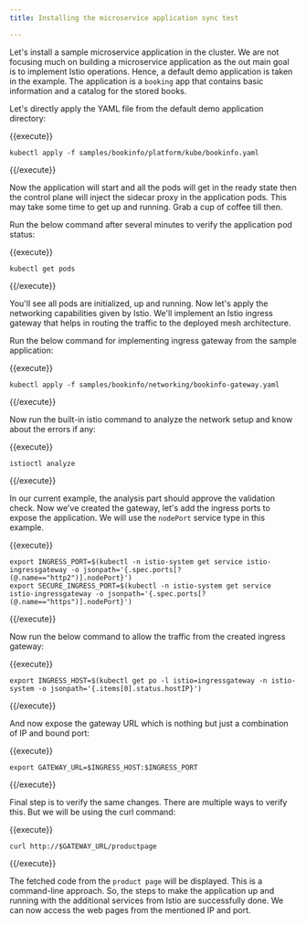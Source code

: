 ```yaml
---
title: Installing the microservice application sync test

---
```

<!--Installing the microservice application-->

Let's install a sample microservice application in the cluster. We are not focusing much on building a microservice application as the out main goal is to implement Istio operations. Hence, a default demo application is taken in the example. The application is a `booking` app that contains basic information and a catalog for the stored books.

Let's directly apply the YAML file from the default demo application directory:

{{execute}}
```
kubectl apply -f samples/bookinfo/platform/kube/bookinfo.yaml
```
{{/execute}}

Now the application will start and all the pods will get in the ready state then the control plane will inject the sidecar proxy in the application pods. This may take some time to get up and running. Grab a cup of coffee till then.

Run the below command after several minutes to verify the application pod status:

{{execute}}
```
kubectl get pods
```
{{/execute}}

You'll see all pods are initialized, up and running. Now let's apply the networking capabilities given by Istio. We'll implement an Istio ingress gateway that helps in routing the traffic to the deployed mesh architecture.

Run the below command for implementing ingress gateway from the sample application:

{{execute}}
```
kubectl apply -f samples/bookinfo/networking/bookinfo-gateway.yaml
```
{{/execute}}

Now run the built-in istio command to analyze the network setup and know about the errors if any:

{{execute}}
```
istioctl analyze
```
{{/execute}}

In our current example, the analysis part should approve the validation check. Now we've created the gateway, let's add the ingress ports to expose the application. We will use the `nodePort` service type in this example.

{{execute}}
```
export INGRESS_PORT=$(kubectl -n istio-system get service istio-ingressgateway -o jsonpath='{.spec.ports[?(@.name=="http2")].nodePort}')
export SECURE_INGRESS_PORT=$(kubectl -n istio-system get service istio-ingressgateway -o jsonpath='{.spec.ports[?(@.name=="https")].nodePort}')
```
{{/execute}}

Now run the below command to allow the traffic from the created ingress gateway:

{{execute}}
```
export INGRESS_HOST=$(kubectl get po -l istio=ingressgateway -n istio-system -o jsonpath='{.items[0].status.hostIP}')
```
{{/execute}}

And now expose the gateway URL which is nothing but just a combination of IP and bound port:

{{execute}}
```
export GATEWAY_URL=$INGRESS_HOST:$INGRESS_PORT
```
{{/execute}}

Final step is to verify the same changes. There are multiple ways to verify this. But we will be using the curl command:

{{execute}}
```
curl http://$GATEWAY_URL/productpage
```
{{/execute}}

The fetched code from the `product page` will be displayed. This is a command-line approach. So, the steps to make the application up and running with the additional services from Istio are successfully done. We can now access the web pages from the mentioned IP and port.
